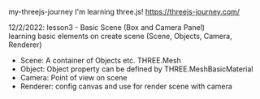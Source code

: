 my-threejs-journey
I'm learning three.js! https://threejs-journey.com/

12/2/2022: lesson3 - Basic Scene (Box and Camera Panel)</br>
learning basic elements on create scene (Scene, Objects, Camera, Renderer)

- Scene: A container of Objects etc. THREE.Mesh
- Object: Object property can be defined by THREE.MeshBasicMaterial
- Camera: Point of view on scene
- Renderer: config canvas and use for render scene with camera
